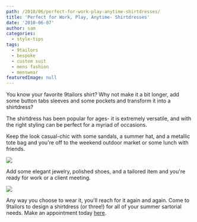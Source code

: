 ```yaml
---
path: /2010/06/perfect-for-work-play-anytime-shirtdresses/
title: 'Perfect for Work, Play, Anytime- Shirtdresses'
date: '2010-06-07'
author: sam
categories:
  - style-tips
tags:
  - 9tailors
  - bespoke
  - custom suit
  - mens fashion
  - menswear
featuredImage: null
---
```

You know your favorite 9tailors shirt? Why not make it a bit longer, add some button tabs sleeves and some pockets and transform it into a shirtdress?

The shirtdress has been popular for ages- it is extremely versatile, and with the right styling can be perfect for a myriad of occasions.

Keep the look casual-chic with some sandals, a summer hat, and a metallic tote bag and you're off to the weekend outdoor market or some lunch with friends.

[![](http://2.bp.blogspot.com/_20LDsLnO2rk/TA0-bZuBbgI/AAAAAAAAAIE/f5zLaUz523k/s320/BQcDAAAAAwoDanBnAAAABC5vdXQKFmptX3ZoMk55M3hHQkZaYTcxY1dYLXcAAAACaWQKAWwAAAAEc2l6ZQ.jpg)](http://2.bp.blogspot.com/_20LDsLnO2rk/TA0-bZuBbgI/AAAAAAAAAIE/f5zLaUz523k/s1600/BQcDAAAAAwoDanBnAAAABC5vdXQKFmptX3ZoMk55M3hHQkZaYTcxY1dYLXcAAAACaWQKAWwAAAAEc2l6ZQ.jpg)

Add some elegant jewelry, polished shoes, and a tailored item and you're ready for work or a client meeting.

[![](http://2.bp.blogspot.com/_20LDsLnO2rk/TA0-bNxC77I/AAAAAAAAAH8/oq0Ufu53amk/s320/BQcDAAAAAwoDanBnAAAABC5vdXQKFkNoRE5LV1J5M3hHeFV5R095SlYzLWcAAAACaWQKAWwAAAAEc2l6ZQ.jpg)](http://2.bp.blogspot.com/_20LDsLnO2rk/TA0-bNxC77I/AAAAAAAAAH8/oq0Ufu53amk/s1600/BQcDAAAAAwoDanBnAAAABC5vdXQKFkNoRE5LV1J5M3hHeFV5R095SlYzLWcAAAACaWQKAWwAAAAEc2l6ZQ.jpg)

Any way you choose to wear it, you'll reach for it again and again. Come to 9tailors to design a shirtdress (or three!) for all of your summer sartorial needs. Make an appointment today [here](http://9tailors.com/).
